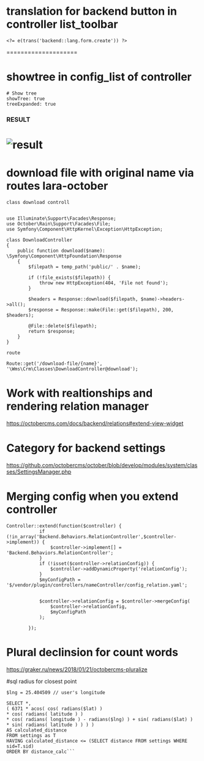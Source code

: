 # translation for backend button in controller list_toolbar
```
<?= e(trans('backend::lang.form.create')) ?> 
```
====================
# showtree in config_list of controller 
```
# Show tree
showTree: true
treeExpanded: true
```
### RESULT
![result](https://raw.githubusercontent.com/idevmans/lpground/master/october-nested-tree.png)
====================
# download file with original name via routes lara-october
```
class download controll


use Illuminate\Support\Facades\Response;
use October\Rain\Support\Facades\File;
use Symfony\Component\HttpKernel\Exception\HttpException;

class DownloadController
{
    public function download($name): \Symfony\Component\HttpFoundation\Response
    {
        $filepath = temp_path('public/' . $name);

        if (!file_exists($filepath)) {
            throw new HttpException(404, 'File not found');
        }

        $headers = Response::download($filepath, $name)->headers->all();
        $response = Response::make(File::get($filepath), 200, $headers);

        @File::delete($filepath);
        return $response;
    }
}

route

Route::get('/download-file/{name}', '\Wms\Crm\Classes\DownloadController@download');
```
# Work with realtionships and rendering relation manager 
https://octobercms.com/docs/backend/relations#extend-view-widget

# Category for backend settings
https://github.com/octobercms/october/blob/develop/modules/system/classes/SettingsManager.php

# Merging config when you extend controller
```
Controller::extend(function($controller) {
            if (!in_array('Backend.Behaviors.RelationController',$controller->implement)) {
                $controller->implement[] = 'Backend.Behaviors.RelationController';
            }
            if (!isset($controller->relationConfig)) {
                $controller->addDynamicProperty('relationConfig');
            }
            $myConfigPath = '$/vendor/plugin/controllers/nameController/config_relation.yaml';


            $controller->relationConfig = $controller->mergeConfig(
                $controller->relationConfig,
                $myConfigPath
            );

        });
```

# Plural declinsion for count words
https://graker.ru/news/2018/01/21/octobercms-pluralize



#sql radius for closest point
```$lat = 41.118491 // user's latitude
$lng = 25.404509 // user's longitude

SELECT *, 
( 6371 * acos( cos( radians($lat) ) 
* cos( radians( latitude ) ) 
* cos( radians( longitude ) - radians($lng) ) + sin( radians($lat) ) 
* sin( radians( latitude ) ) ) ) 
AS calculated_distance 
FROM settings as T 
HAVING calculated_distance <= (SELECT distance FROM settings WHERE sid=T.sid) 
ORDER BY distance_calc```
